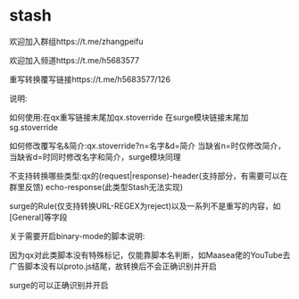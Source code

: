 # stash
欢迎加入群组https://t.me/zhangpeifu

欢迎加入频道https://t.me/h5683577

重写转换覆写链接https://t.me/h5683577/126

说明:

如何使用:在qx重写链接末尾加qx.stoverride  在surge模块链接末尾加sg.stoverride

如何修改覆写名&简介:qx.stoverride?n=名字&d=简介 当缺省n=时仅修改简介，当缺省d=时同时修改名字和简介，surge模块同理

不支持转换哪些类型:qx的(request|response)-header(支持部分，有需要可以在群里反馈) echo-response(此类型Stash无法实现)

surge的Rule(仅支持转换URL-REGEX为reject)以及一系列不是重写的内容，如[General]等字段

关于需要开启binary-mode的脚本说明:

因为qx对此类脚本没有特殊标记，仅能靠脚本名判断，如Maasea佬的YouTube去广告脚本没有以proto.js结尾，故转换后不会正确识别并开启

surge的可以正确识别并开启
